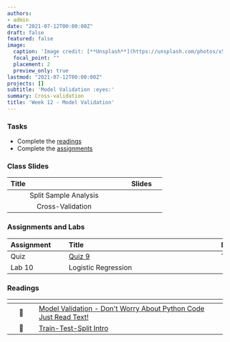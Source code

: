 ```yaml
---
authors:
- admin
date: "2021-07-12T00:00:00Z"
draft: false
featured: false
image:
  caption: 'Image credit: [**Unsplash**](https://unsplash.com/photos/x5WxEYe2DKA)'
  focal_point: ""
  placement: 2
  preview_only: true
lastmod: "2021-07-12T00:00:00Z"
projects: []
subtitle: 'Model Validation :eyes:'
summary: Cross-validation
title: 'Week 12 - Model Validation'
---
```



### Tasks

- Complete the [readings](/post/12-week/#readings)
- Complete the [assignments](/post/12-week/#assignments)

### Class Slides 

| <div style="width:250px;text-align:left">Title</div> | <div  style="width:80px;text-align:center">Slides</div> | 
|:---:|:---------------------|
| Split Sample Analysis   | [<span style="color: #4b5357;"><i class="fas fa-desktop fa-lg"></i></span>]()  | 
| Cross-Validation   | [<span style="color: #4b5357;"><i class="fas fa-desktop fa-lg"></i></span>]()  | 







### Assignments and Labs

| <div style="width:120px;text-align:left">Assignment</div> | <div style="width:340px;text-align:left">Title</div> | <div style="width:200px;text-align:left">Due</div> |
|:---|:---|:---|
| Quiz | [Quiz 9](https://sakai.duke.edu) | Tues., 11/9 |
| Lab 10 |Logistic Regression |  |


### Readings

| <div style="width:50px"></div>  | <div style="width:420px"></div>  |  <div style="width:200px"></div> |
|:---:|:---|:---:|
| :page_facing_up: |[Model Validation - Don't Worry About Python Code Just Read Text!](https://www.kaggle.com/dansbecker/model-validation)  | **Required** |
| :page_facing_up: |[Train-Test-Split Intro](https://towardsdatascience.com/train-test-split-and-cross-validation-in-python-80b61beca4b6)  | **Recommended** |